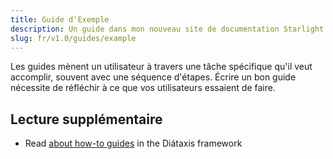 ```yaml
---
title: Guide d'Exemple
description: Un guide dans mon nouveau site de documentation Starlight.
slug: fr/v1.0/guides/example
---
```


Les guides mènent un utilisateur à travers une tâche spécifique qu'il veut accomplir, souvent avec une séquence d'étapes.
Écrire un bon guide nécessite de réfléchir à ce que vos utilisateurs essaient de faire.

## Lecture supplémentaire

* Read [about how-to guides](https://diataxis.fr/how-to-guides/) in the Diátaxis framework